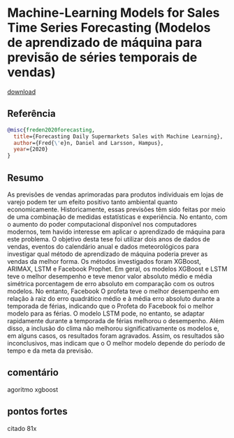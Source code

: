 # Machine-Learning Models for Sales Time Series Forecasting  (Modelos de aprendizado de máquina para previsão de séries temporais de vendas)


[download](https://www.diva-portal.org/smash/get/diva2:1442062/FULLTEXT02.pdf)



## Referência 
``` Bibtex 
@misc{freden2020forecasting,
  title={Forecasting Daily Supermarkets Sales with Machine Learning},
  author={Fred{\'e}n, Daniel and Larsson, Hampus},
  year={2020}
}
```
## Resumo

As previsões de vendas aprimoradas para produtos individuais em lojas de varejo podem ter um
efeito positivo tanto ambiental quanto economicamente. Historicamente, essas previsões têm sido feitas por meio de uma combinação de medidas estatísticas e experiência. No entanto, com o aumento do poder computacional disponível nos computadores modernos, tem havido interesse em aplicar o aprendizado de máquina para este problema. O objetivo desta tese foi utilizar dois anos de dados de vendas, eventos do calendário anual e dados meteorológicos para investigar qual método de aprendizado de máquina poderia prever as vendas da melhor forma. Os métodos investigados foram XGBoost, ARIMAX, LSTM e Facebook Prophet. Em geral, os modelos XGBoost e LSTM teve o melhor desempenho e teve menor valor absoluto médio e média simétrica porcentagem de erro absoluto em comparação com os outros modelos. No entanto, Facebook O profeta teve o melhor desempenho em relação à raiz do erro quadrático médio e à média erro absoluto durante a temporada de férias, indicando que o Profeta do Facebook foi o melhor modelo para as férias. O modelo LSTM pode, no entanto, se adaptar rapidamente
durante a temporada de férias melhorou o desempenho. Além disso, a inclusão do clima não melhorou significativamente os modelos e, em alguns casos, os resultados foram agravados. Assim, os resultados são inconclusivos, mas indicam que o
O melhor modelo depende do período de tempo e da meta da previsão.


## comentário
agoritmo xgboost 

## pontos fortes
citado 81x